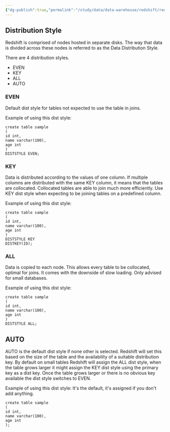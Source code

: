 ```yaml
---
{"dg-publish":true,"permalink":"/study/data/data-warehouse/redshift/redshift-optimization/","tags":["gardenEntry"]}
---
```


## Distribution Style

Redshift is comprised of nodes hosted in separate disks. The way that data is divided across these nodes is referred to as the Data Distribution Style.

There are 4 distribution styles.

 - EVEN
 - KEY
 - ALL
 - AUTO

### EVEN

Default dist style for tables not expected to use the table in joins.

Example of using this dist style:
```
create table sample
(
id int,
name varchar(100),
age int
)
DISTSTYLE EVEN;
```

### KEY

Data is distributed according to the values of one column. If multiple columns are distributed with the same KEY column, it means that the tables are collocated. Collocated tables are able to join much more efficiently.
Use KEY dist style when expecting to be joining tables on a predefined column.

Example of using this dist style:
```
create table sample
(
id int,
name varchar(100),
age int
)
DISTSTYLE KEY
DISTKEY(ID);
```

### ALL

Data is copied to each node. This allows every table to be collocated, optimal for joins. It comes with the downside of slow loading. Only advised for small databases.

Example of using this dist style:
```
create table sample
(
id int,
name varchar(100),
age int
)
DISTSTYLE ALL;
```

## AUTO

AUTO is the default dist style if none other is selected. Redshift will set this based on the size of the table and the availability of a suitable distribution key.
By default on small tables Redshift will assign the ALL dist style, when the table grows larger it might assign the KEY dist style using the primary key as a dist key. Once the table grows larger or there is no obvious key available the dist style switches to EVEN.


Example of using this dist style:
It's the default, it's assigned if you don't add anything.
```
create table sample
(
id int,
name varchar(100),
age int
);
